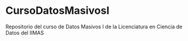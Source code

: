 # CursoDatosMasivosI
Repositorio del curso de Datos Masivos I de la Licenciatura en Ciencia de Datos del IIMAS
